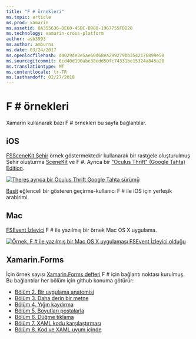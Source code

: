 ```yaml
---
title: "F # örnekleri"
ms.topic: article
ms.prod: xamarin
ms.assetid: 8A355636-DE60-45BC-B988-1967755FDD28
ms.technology: xamarin-cross-platform
author: asb3993
ms.author: amburns
ms.date: 03/24/2017
ms.openlocfilehash: d4029de3e5ae60d68ea299279bb3542176899e58
ms.sourcegitcommit: 6cd40d190abe38edd50fc74331be15324a845a28
ms.translationtype: MT
ms.contentlocale: tr-TR
ms.lasthandoff: 02/27/2018
---
```

# <a name="f-samples"></a>F # örnekleri

Xamarin kullanarak bazı F # örnekleri bu sayfa bağlantılar.

## <a name="ios"></a>iOS

[FSSceneKit Şehir](https://developer.xamarin.com/samples/monotouch/ios8/FSSceneKit/) örnek göstermektedir kullanarak bir rastgele oluşturulmuş Şehir oluşturma [SceneKit](https://developer.xamarin.com/api/namespace/SceneKit/) ve F #. Ayrıca bir ["Oculus Thrift" (Google Tahta) Edition](https://developer.xamarin.com/samples/monotouch/ios8/SceneKitFSharp/).

[ ![](samples-images/fxscenekit-sml.png "Theres ayrıca bir Oculus Thrift Google Tahta sürümü")](samples-images/fxscenekit.png)

[Basit](https://github.com/dvdsgl/shallow) eğlenceli bir gösteren geçirme-kullanıcı F # ile iOS için yerleşik arabirimi.

## <a name="mac"></a>Mac

[FSEvent İzleyici](https://developer.xamarin.com/samples/mac/FSEvents/) F # ile yazılmış bir örnek Mac OS X uygulama.

[ ![](samples-images/fsevents-sml.png "Örnek, F # ile yazılmış bir Mac OS X uygulaması FSEvent İzleyici olduğu")](samples-images/fsevents.png)

## <a name="xamarinforms"></a>Xamarin.Forms

İçin örnek sayısı [Xamarin.Forms defteri](~/xamarin-forms/creating-mobile-apps-xamarin-forms/index.md) F # için bağlantı noktası kurulmuş. Bu bağlantılar her bölüm için github konuma götürür:

- [Bölüm 2. Bir uygulama anatomisi](https://github.com/xamarin/xamarin-forms-book-samples/tree/master/Chapter02/FS)
- [Bölüm 3. Daha derin bir metne](https://github.com/xamarin/xamarin-forms-book-samples/tree/master/Chapter03/FS)
- [Bölüm 4. Yığın kaydırma](https://github.com/xamarin/xamarin-forms-book-samples/tree/master/Chapter04/FS)
- [Bölüm 5. Boyutları postalarla](https://github.com/xamarin/xamarin-forms-book-samples/tree/master/Chapter05/FS)
- [Bölüm 6. Düğme tıklama](https://github.com/xamarin/xamarin-forms-book-samples/tree/master/Chapter06/FS)
- [Bölüm 7. XAML kodu karşılaştırması](https://github.com/xamarin/xamarin-forms-book-samples/tree/master/Chapter07/FS/CodePlusXaml)
- [Bölüm 8. Kod ve XAML uyum içinde](https://github.com/xamarin/xamarin-forms-book-samples/tree/master/Chapter08/FS/XamlKeypad)

